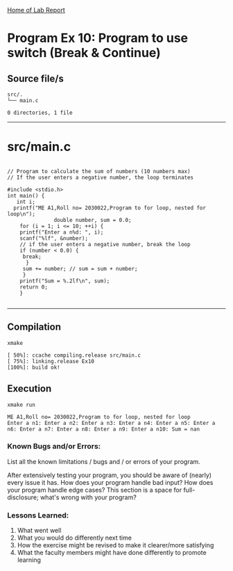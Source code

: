 [Home of Lab Report](../lab.html)

# Program Ex 10: Program to use switch (Break & Continue)



## Source file/s

```
src/.
└── main.c

0 directories, 1 file
```

---


# src/main.c

```

// Program to calculate the sum of numbers (10 numbers max)
// If the user enters a negative number, the loop terminates

#include <stdio.h>
int main() {
   int i;
  printf("ME A1,Roll no= 2030022,Program to for loop, nested for loop\n"); 
               double number, sum = 0.0;
    for (i = 1; i <= 10; ++i) {
    printf("Enter a n%d: ", i);
    scanf("%lf", &number);
    // if the user enters a negative number, break the loop
    if (number < 0.0) {
     break;
      }
     sum += number; // sum = sum + number;
     }
    printf("Sum = %.2lf\n", sum);
    return 0;
    }


```

---

## Compilation

```
xmake

[ 50%]: ccache compiling.release src/main.c
[ 75%]: linking.release Ex10
[100%]: build ok!

```

## Execution
```
xmake run

ME A1,Roll no= 2030022,Program to for loop, nested for loop
Enter a n1: Enter a n2: Enter a n3: Enter a n4: Enter a n5: Enter a n6: Enter a n7: Enter a n8: Enter a n9: Enter a n10: Sum = nan

```

### Known Bugs and/or Errors:

List all the known limitations / bugs and / or errors of your program.

After extensively testing your program, you should be aware of (nearly) every issue it has. How does your program handle bad input? How does your program handle edge cases? This section is a space for full-disclosure; what's wrong with your program?

### Lessons Learned:

1. What went well
1. What you would do differently next time
1. How the exercise might be revised to make it clearer/more satisfying
1. What the faculty members might have done differently to promote learning

